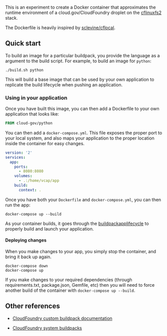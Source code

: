 This is an experiment to create a Docker container that approximates
the runtime environment of a cloud.gov/CloudFoundry droplet on the
[cflinuxfs2][] stack.

The Dockerfile is heavily inspired by [sclevine/cflocal][].

## Quick start
To build an image for a particular buildpack, you provide  the language
as a argument to the build script. For example, to build an image for `python`:

```shell
./build.sh python
```

This will build a base image that can be used by your own application
to replicate the build lifecycle when pushing an application.

### Using in your application
Once you have
built this image, you can then add a Dockerfile to your own application
that looks like:

```Dockerfile
FROM cloud-gov/python
```

You can then add a `docker-compose.yml`. This file exposes the proper port
to your local system, and also maps your application to the proper location
inside the container for easy changes.

```yaml
version: '2'
services:
  app:
    ports:
      - 8080:8080
    volumes:
      - .:/home/vcap/app
    build:
      context: .
```

Once you have both your `Dockerfile` and `docker-compose.yml`, you can then
run the app:

```shell
docker-compose up --build
```

As your container builds, it goes through the [buildpackapplifecycle][] to properly build and launch your application.

#### Deploying changes
When you make changes to your app, you simply stop the container, and bring it back up again.

```shell
docker-compose down
docker-compose up
```

If you make changes to your required dependencies (through requirements.txt, package.json, Gemfile, etc) then you will need to force another build of the container with `docker-compose up --build`.

## Other references

* [CloudFoundry custom buildpack documentation][cfdocs]

* [CloudFoundry system buildpacks][buildpacks]

[cflinuxfs2]: https://github.com/cloudfoundry/stacks/tree/master/cflinuxfs2
[sclevine/cflocal]: https://github.com/sclevine/cflocal
[buildpackapplifecycle]: https://github.com/cloudfoundry/buildpackapplifecycle
[cfdocs]: https://docs.cloudfoundry.org/buildpacks/custom.html
[buildpacks]: https://docs.cloudfoundry.org/buildpacks/#system-buildpacks
